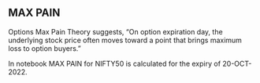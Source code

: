 MAX PAIN
-----------

Options Max Pain Theory suggests, “On option expiration day, the underlying stock price often moves toward a point that brings maximum loss to option buyers.”

In notebook MAX PAIN for NIFTY50 is calculated for the expiry of 20-OCT-2022.
